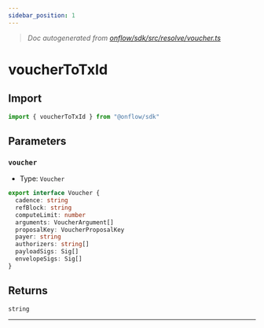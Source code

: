 ```yaml
---
sidebar_position: 1
---
```


> _Doc autogenerated from [onflow/sdk/src/resolve/voucher.ts](https://github.com/onflow/fcl-js/tree/master/packages/sdk/src/resolve/voucher.ts)_

# voucherToTxId


## Import

```typescript
import { voucherToTxId } from "@onflow/sdk"
```


## Parameters

### `voucher` 
- Type: `Voucher`

```typescript
export interface Voucher {
  cadence: string
  refBlock: string
  computeLimit: number
  arguments: VoucherArgument[]
  proposalKey: VoucherProposalKey
  payer: string
  authorizers: string[]
  payloadSigs: Sig[]
  envelopeSigs: Sig[]
}
```


## Returns

`string`


---